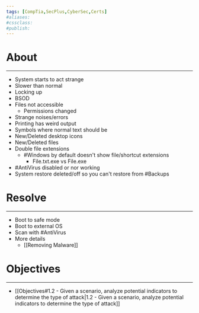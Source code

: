 ```yaml
---
tags: [CompTia,SecPlus,CyberSec,Certs]
#aliases:
#cssclass:
#publish:
---
```


# About
---
- System starts to act strange
- Slower than normal
- Locking up
- BSOD
- Files not accessible
	- Permissions changed
- Strange noises/errors
- Printing has weird output
- Symbols where normal text should be
- New/Deleted desktop icons
- New/Deleted files
- Double file extensions
	- #Windows by default doesn't show file/shortcut extensions
		- File.txt.exe vs File.exe
- #AntiVirus  disabled or nor working
- System restore deleted/off so you can't restore from #Backups

# Resolve
---
- Boot to safe mode
- Boot to external OS
- Scan with #AntiVirus
- More details
	- [[Removing Malware]]

# Objectives
---
- [[Objectives#1.2 - Given a scenario, analyze potential indicators to determine the type of attack|1.2 - Given a scenario, analyze potential indicators to determine the type of attack]]